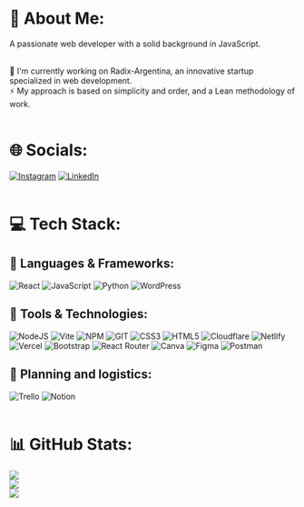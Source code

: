 # 🙌 About Me:
A passionate web developer with a solid background in JavaScript.<br><br>

🔭 I'm currently working on Radix-Argentina, an innovative startup specialized in web development.<br>
⚡ My approach is based on simplicity and order, and a Lean methodology of work.<br><br>


# 🌐 Socials:
[![Instagram](https://img.shields.io/badge/Instagram-%23E4405F.svg?logo=Instagram&logoColor=white)](https://instagram.com/joaco_vazquezg) [![LinkedIn](https://img.shields.io/badge/LinkedIn-%230077B5.svg?logo=linkedin&logoColor=white)](https://linkedin.com/in/joacovazquez) <br/><br/>

# 💻 Tech Stack:
## 👾 Languages & Frameworks:
![React](https://img.shields.io/badge/react-%2320232a.svg?style=for-the-badge&logo=react&logoColor=%2361DAFB) 
![JavaScript](https://img.shields.io/badge/javascript-%23323330.svg?style=for-the-badge&logo=javascript&logoColor=%23F7DF1E)
![Python](https://img.shields.io/badge/python-3670A0?style=for-the-badge&logo=python&logoColor=ffdd54)
![WordPress](https://img.shields.io/badge/WordPress-%23117AC9.svg?style=for-the-badge&logo=WordPress&logoColor=white) 
<br/>
## 🔧 Tools & Technologies:
![NodeJS](https://img.shields.io/badge/node.js-6DA55F?style=for-the-badge&logo=node.js&logoColor=white) 
![Vite](https://img.shields.io/badge/vite-%23646CFF.svg?style=for-the-badge&logo=vite&logoColor=white) 
![NPM](https://img.shields.io/badge/NPM-%23CB3837.svg?style=for-the-badge&logo=npm&logoColor=white) 
![GIT](https://img.shields.io/badge/Git-fc6d26?style=for-the-badge&logo=git&logoColor=white) 
![CSS3](https://img.shields.io/badge/css3-%231572B6.svg?style=for-the-badge&logo=css3&logoColor=white) 
![HTML5](https://img.shields.io/badge/html5-%23E34F26.svg?style=for-the-badge&logo=html5&logoColor=white) 
![Cloudflare](https://img.shields.io/badge/Cloudflare-F38020?style=for-the-badge&logo=Cloudflare&logoColor=white) 
![Netlify](https://img.shields.io/badge/netlify-%23000000.svg?style=for-the-badge&logo=netlify&logoColor=#00C7B7) 
![Vercel](https://img.shields.io/badge/vercel-%23000000.svg?style=for-the-badge&logo=vercel&logoColor=white) 
![Bootstrap](https://img.shields.io/badge/bootstrap-%238511FA.svg?style=for-the-badge&logo=bootstrap&logoColor=white) 
![React Router](https://img.shields.io/badge/React_Router-CA4245?style=for-the-badge&logo=react-router&logoColor=white) 
![Canva](https://img.shields.io/badge/Canva-%2300C4CC.svg?style=for-the-badge&logo=Canva&logoColor=white) 
![Figma](https://img.shields.io/badge/figma-%23F24E1E.svg?style=for-the-badge&logo=figma&logoColor=white) 
![Postman](https://img.shields.io/badge/postman-%23F24E1E.svg?style=for-the-badge&logo=Postman&logoColor=white) 
<br/>
## 📶 Planning and logistics:
![Trello](https://img.shields.io/badge/Trello-%23026AA7.svg?style=for-the-badge&logo=Trello&logoColor=white) 
![Notion](https://img.shields.io/badge/Notion-%23000000.svg?style=for-the-badge&logo=notion&logoColor=white)
<br/><br/>
# 📊 GitHub Stats:
![](https://github-readme-stats.vercel.app/api?username=joaquinvazquezgarcia&theme=dark&hide_border=false&include_all_commits=true&count_private=true)<br/>
![](https://github-readme-streak-stats.herokuapp.com/?user=joaquinvazquezgarcia&theme=dark&hide_border=false)<br/>
![](https://github-readme-stats.vercel.app/api/top-langs/?username=joaquinvazquezgarcia&theme=dark&hide_border=false&include_all_commits=true&count_private=true&layout=compact)
